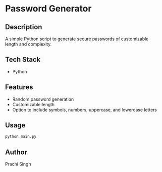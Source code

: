 # Password Generator

## Description
A simple Python script to generate secure passwords of customizable length and complexity.

## Tech Stack
- Python

## Features
- Random password generation
- Customizable length
- Option to include symbols, numbers, uppercase, and lowercase letters

## Usage
```bash
python main.py
```

## Author
Prachi Singh

